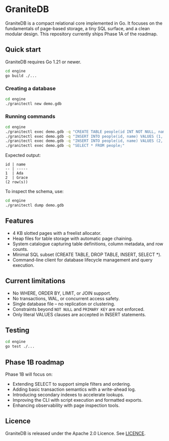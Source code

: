 # GraniteDB

GraniteDB is a compact relational core implemented in Go. It focuses on the fundamentals of page-based storage, a tiny SQL surface, and a clean modular design. This repository currently ships Phase 1A of the roadmap.

## Quick start

GraniteDB requires Go 1.21 or newer.

```bash
cd engine
go build ./...
```

### Creating a database

```bash
cd engine
./granitectl new demo.gdb
```

### Running commands

```bash
cd engine
./granitectl exec demo.gdb -q "CREATE TABLE people(id INT NOT NULL, name VARCHAR(50), PRIMARY KEY(id));"
./granitectl exec demo.gdb -q "INSERT INTO people(id, name) VALUES (1, 'Ada');"
./granitectl exec demo.gdb -q "INSERT INTO people(id, name) VALUES (2, 'Grace');"
./granitectl exec demo.gdb -q "SELECT * FROM people;"
```

Expected output:

```
id | name 
-- | -----
1  | Ada  
2  | Grace
(2 row(s))
```

To inspect the schema, use:

```bash
cd engine
./granitectl dump demo.gdb
```

## Features

* 4 KB slotted pages with a freelist allocator.
* Heap files for table storage with automatic page chaining.
* System catalogue capturing table definitions, column metadata, and row counts.
* Minimal SQL subset (CREATE TABLE, DROP TABLE, INSERT, SELECT *).
* Command-line client for database lifecycle management and query execution.

## Current limitations

* No WHERE, ORDER BY, LIMIT, or JOIN support.
* No transactions, WAL, or concurrent access safety.
* Single database file – no replication or clustering.
* Constraints beyond `NOT NULL` and `PRIMARY KEY` are not enforced.
* Only literal VALUES clauses are accepted in INSERT statements.

## Testing

```bash
cd engine
go test ./...
```

## Phase 1B roadmap

Phase 1B will focus on:

* Extending SELECT to support simple filters and ordering.
* Adding basic transaction semantics with a write-ahead log.
* Introducing secondary indexes to accelerate lookups.
* Improving the CLI with script execution and formatted exports.
* Enhancing observability with page inspection tools.

## Licence

GraniteDB is released under the Apache 2.0 Licence. See [LICENCE](LICENSE).
